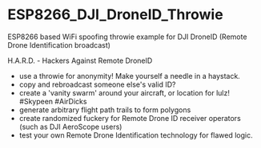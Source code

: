 # ESP8266_DJI_DroneID_Throwie
ESP8266 based WiFi spoofing throwie example for DJI DroneID (Remote Drone Identification broadcast)

H.A.R.D. - Hackers Against Remote DroneID
* use a throwie for anonymity! Make yourself a needle in a haystack.
* copy and rebroadcast someone else's valid ID?
* create a 'vanity swarm' around your aircraft, or location for lulz! #Skypeen #AirDicks
* generate arbitrary flight path trails to form polygons
* create randomized fuckery for Remote Drone ID receiver operators (such as DJI AeroScope users)
* test your own Remote Drone Identification technology for flawed logic. 
